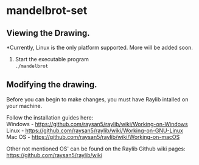 # mandelbrot-set

## Viewing the Drawing.
*Currently, Linux is the only platform supported. More will be added soon.
1. Start the executable program<br>
```./mandelbrot```

## Modifying the drawing.
Before you can begin to make changes, you must have Raylib intalled on your machine.<br>

Follow the installation guides here:<br>
Windows - https://github.com/raysan5/raylib/wiki/Working-on-Windows<br>
Linux - https://github.com/raysan5/raylib/wiki/Working-on-GNU-Linux<br>
Mac OS - https://github.com/raysan5/raylib/wiki/Working-on-macOS<br>

Other not mentioned OS' can be found on the Raylib Github wiki pages:<br>
https://github.com/raysan5/raylib/wiki
